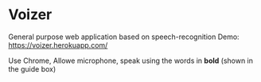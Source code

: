 # Voizer
General purpose web application based on speech-recognition
Demo: https://voizer.herokuapp.com/

Use Chrome, Allowe microphone, speak using the words in <b>bold</b> (shown in the guide box)

